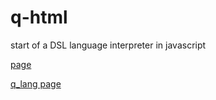 # q-html
start of a DSL language interpreter in javascript

[page](https://mjz19910.github.io/q_lang-html/)


[q_lang page](https://mjz19910.github.io/q_lang-html/q_lang.html)
